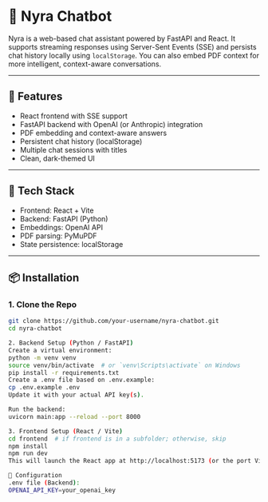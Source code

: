 # 🤖 Nyra Chatbot

Nyra is a web-based chat assistant powered by FastAPI and React. It supports streaming responses using Server-Sent Events (SSE) and persists chat history locally using `localStorage`. You can also embed PDF context for more intelligent, context-aware conversations.

---

## 🚀 Features

- React frontend with SSE support
- FastAPI backend with OpenAI (or Anthropic) integration
- PDF embedding and context-aware answers
- Persistent chat history (localStorage)
- Multiple chat sessions with titles
- Clean, dark-themed UI

---

## 🧱 Tech Stack

- Frontend: React + Vite
- Backend: FastAPI (Python)
- Embeddings: OpenAI API
- PDF parsing: PyMuPDF
- State persistence: localStorage

---

## 📦 Installation

### 1. Clone the Repo

```bash
git clone https://github.com/your-username/nyra-chatbot.git
cd nyra-chatbot

2. Backend Setup (Python / FastAPI)
Create a virtual environment:
python -m venv venv
source venv/bin/activate  # or `venv\Scripts\activate` on Windows
pip install -r requirements.txt
Create a .env file based on .env.example:
cp .env.example .env
Update it with your actual API key(s).

Run the backend:
uvicorn main:app --reload --port 8000

3. Frontend Setup (React / Vite)
cd frontend  # if frontend is in a subfolder; otherwise, skip
npm install
npm run dev
This will launch the React app at http://localhost:5173 (or the port Vite chooses).

🔧 Configuration
.env file (Backend):
OPENAI_API_KEY=your_openai_key